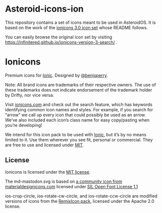 # Asteroid-icons-ion
This repository contains a set of icons meant to be used in AsteroidOS. It is based on the work of the [ionicons 3.0 icon set](https://github.com/ionic-team/ionicons/tree/3.0) whose README follows.

You can easily browse the original icon set by visiting https://infinitered.github.io/ionicons-version-3-search/ .

# Ionicons
Premium icons for [Ionic](http://ionicframework.com/). Designed by [@benjsperry](https://twitter.com/benjsperry).

Note: All brand icons are trademarks of their respective owners. The use of these trademarks does not indicate endorsement of the trademark holder by Drifty, nor vice versa.

Visit [ionicons.com](http://ionicons.com) and  check out the search feature, which has keywords identifying common icon names and styles. For example, if you search for “arrow” we call up every icon that could possibly be used as an arrow. We’ve also included each icon’s class name for easy copy/pasting when you’re developing!

We intend for this icon pack to be used with [Ionic](http://ionicframework.com/), but it’s by no means limited to it. Use them wherever you see fit, personal or commercial. They are free to use and licensed under [MIT](http://opensource.org/licenses/MIT).

## License
Ionicons is licensed under the [MIT license](http://opensource.org/licenses/MIT).

The md-mastodon.svg is based on [a community icon from materialdesignicons.com](https://github.com/Templarian/MaterialDesign/blob/master/icons/svg/mastodon.svg) licensed under [SIL Open Font License 1.1](https://scripts.sil.org/cms/scripts/page.php?item_id=OFL_web)

ios-crop-circle, ios-rotate-cw-circle, and ios-rotate-ccw-circle are modified versions of icons from the [RemixIcon pack](https://github.com/Remix-Design/RemixIcon), licensed under the Apache 2.0 license.
